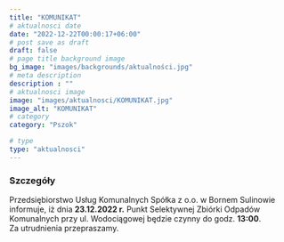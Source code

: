 ```yaml
---
title: "KOMUNIKAT"
# aktualnosci date
date: "2022-12-22T00:00:17+06:00"
# post save as draft
draft: false
# page title background image
bg_image: "images/backgrounds/aktualności.jpg"
# meta description
description : ""
# aktualnosci image
image: "images/aktualnosci/KOMUNIKAT.jpg"
image_alt: "KOMUNIKAT"
# category
category: "Pszok"

# type
type: "aktualnosci"
---
```


### Szczegóły

Przedsiębiorstwo Usług Komunalnych Spółka z o.o. w Bornem Sulinowie informuje, iż dnia **23.12.2022 r.** 
Punkt Selektywnej Zbiórki Odpadów Komunalnych przy ul. Wodociągowej będzie czynny do godz. **13:00**.  
Za utrudnienia przepraszamy.
